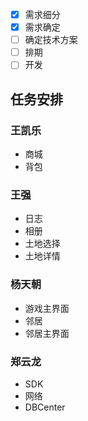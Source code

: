- [x]  需求细分
- [x]  需求确定
- [ ]  确定技术方案
- [ ]  排期
- [ ]  开发

## 任务安排
### 王凯乐
- 商城
- 背包

### 王强
- 日志
- 相册
- 土地选择
- 土地详情

### 杨天朝
- 游戏主界面
- 邻居
- 邻居主界面

### 郑云龙
- SDK
- 网络
- DBCenter
